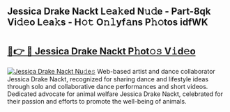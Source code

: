 ## Jessica Drake Nackt L𝚎a𝚔ed N𝚞𝚍e - Part-8qk Vi𝚍𝚎o L𝚎a𝚔s - H𝚘𝚝 O𝚗𝚕yf𝚊ns P𝚑𝚘tos idfWK

# <h2><a href="http://kf8waj.oniu.top/?m=Jessica+Drake+Nackt">🔗👉 🔴 Jessica Drake Nackt P𝚑ot𝚘𝚜 V𝚒d𝚎o</a></h2>

[![Jessica Drake Nackt Nu𝚍e𝚜](https://i.imgur.com/0qMVB7G.gif)](http://kf8waj.oniu.top/?m=Jessica+Drake+Nackt)
Web-based artist and dance collaborator Jessica Drake Nackt, recognized for sharing dance and lifestyle ideas through solo and collaborative dance performances and short videos. Dedicated advocate for animal welfare Jessica Drake Nackt, celebrated for their passion and efforts to promote the well-being of animals.  
